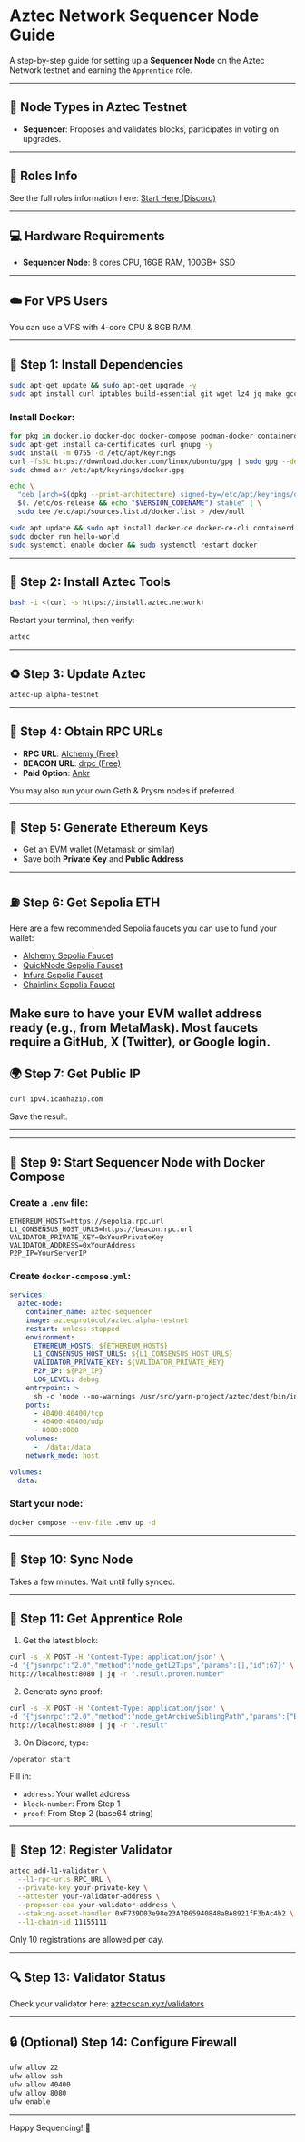 # Aztec Network Sequencer Node Guide

A step-by-step guide for setting up a **Sequencer Node** on the Aztec Network testnet and earning the `Apprentice` role.

---

## 🧠 Node Types in Aztec Testnet

* **Sequencer**: Proposes and validates blocks, participates in voting on upgrades.

---

## 🔰 Roles Info

See the full roles information here: [Start Here (Discord)](https://discord.com/channels/1144692727120937080/1367196595866828982/1367323893324582954)

---

## 💻 Hardware Requirements

* **Sequencer Node**: 8 cores CPU, 16GB RAM, 100GB+ SSD

---

## ☁️ For VPS Users

You can use a VPS with 4-core CPU & 8GB RAM.

---

## 🔧 Step 1: Install Dependencies

```bash
sudo apt-get update && sudo apt-get upgrade -y
sudo apt install curl iptables build-essential git wget lz4 jq make gcc nano automake autoconf tmux htop nvme-cli libgbm1 pkg-config libssl-dev libleveldb-dev tar clang bsdmainutils ncdu unzip libleveldb-dev -y
```

### Install Docker:

```bash
for pkg in docker.io docker-doc docker-compose podman-docker containerd runc; do sudo apt-get remove $pkg; done
sudo apt-get install ca-certificates curl gnupg -y
sudo install -m 0755 -d /etc/apt/keyrings
curl -fsSL https://download.docker.com/linux/ubuntu/gpg | sudo gpg --dearmor -o /etc/apt/keyrings/docker.gpg
sudo chmod a+r /etc/apt/keyrings/docker.gpg

echo \ 
  "deb [arch=$(dpkg --print-architecture) signed-by=/etc/apt/keyrings/docker.gpg] https://download.docker.com/linux/ubuntu \ 
  $(. /etc/os-release && echo "$VERSION_CODENAME") stable" | \
  sudo tee /etc/apt/sources.list.d/docker.list > /dev/null

sudo apt update && sudo apt install docker-ce docker-ce-cli containerd.io docker-buildx-plugin docker-compose-plugin -y
sudo docker run hello-world
sudo systemctl enable docker && sudo systemctl restart docker
```

---

## 🧰 Step 2: Install Aztec Tools

```bash
bash -i <(curl -s https://install.aztec.network)
```

Restart your terminal, then verify:

```bash
aztec
```

---

## ♻️ Step 3: Update Aztec

```bash
aztec-up alpha-testnet
```

---

## 🔗 Step 4: Obtain RPC URLs

* **RPC URL**: [Alchemy (Free)](https://dashboard.alchemy.com/)
* **BEACON URL**: [drpc (Free)](https://drpc.org/)
* **Paid Option**: [Ankr](https://www.ankr.com/)

You may also run your own Geth & Prysm nodes if preferred.

---

## 🔐 Step 5: Generate Ethereum Keys

* Get an EVM wallet (Metamask or similar)
* Save both **Private Key** and **Public Address**

---

## ⛽ Step 6: Get Sepolia ETH

Here are a few recommended Sepolia faucets you can use to fund your wallet:

* [Alchemy Sepolia Faucet](https://sepoliafaucet.com/)
* [QuickNode Sepolia Faucet](https://faucet.quicknode.com/ethereum/sepolia)
* [Infura Sepolia Faucet](https://www.infura.io/faucet/sepolia)
* [Chainlink Sepolia Faucet](https://faucets.chain.link/sepolia)

## Make sure to have your EVM wallet address ready (e.g., from MetaMask). Most faucets require a GitHub, X (Twitter), or Google login.

## 🌍 Step 7: Get Public IP

```bash
curl ipv4.icanhazip.com
```

Save the result.

---

---

## 🚀 Step 9: Start Sequencer Node with Docker Compose

### Create a `.env` file:

```env
ETHEREUM_HOSTS=https://sepolia.rpc.url
L1_CONSENSUS_HOST_URLS=https://beacon.rpc.url
VALIDATOR_PRIVATE_KEY=0xYourPrivateKey
VALIDATOR_ADDRESS=0xYourAddress
P2P_IP=YourServerIP
```

### Create `docker-compose.yml`:

```yaml
services:
  aztec-node:
    container_name: aztec-sequencer
    image: aztecprotocol/aztec:alpha-testnet
    restart: unless-stopped
    environment:
      ETHEREUM_HOSTS: ${ETHEREUM_HOSTS}
      L1_CONSENSUS_HOST_URLS: ${L1_CONSENSUS_HOST_URLS}
      VALIDATOR_PRIVATE_KEY: ${VALIDATOR_PRIVATE_KEY}
      P2P_IP: ${P2P_IP}
      LOG_LEVEL: debug
    entrypoint: >
      sh -c 'node --no-warnings /usr/src/yarn-project/aztec/dest/bin/index.js start --network alpha-testnet --node --archiver --sequencer'
    ports:
      - 40400:40400/tcp
      - 40400:40400/udp
      - 8080:8080
    volumes:
      - ./data:/data
    network_mode: host

volumes:
  data:
```

### Start your node:

```bash
docker compose --env-file .env up -d
```

---

## 🔄 Step 10: Sync Node

Takes a few minutes. Wait until fully synced.

---

## 🏅 Step 11: Get Apprentice Role

1. Get the latest block:

```bash
curl -s -X POST -H 'Content-Type: application/json' \
-d '{"jsonrpc":"2.0","method":"node_getL2Tips","params":[],"id":67}' \
http://localhost:8080 | jq -r ".result.proven.number"
```

2. Generate sync proof:

```bash
curl -s -X POST -H 'Content-Type: application/json' \
-d '{"jsonrpc":"2.0","method":"node_getArchiveSiblingPath","params":["BLOCK","BLOCK"],"id":67}' \
http://localhost:8080 | jq -r ".result"
```

3. On Discord, type:

```
/operator start
```

Fill in:

* `address`: Your wallet address
* `block-number`: From Step 1
* `proof`: From Step 2 (base64 string)

---

## 📝 Step 12: Register Validator

```bash
aztec add-l1-validator \
  --l1-rpc-urls RPC_URL \
  --private-key your-private-key \
  --attester your-validator-address \
  --proposer-eoa your-validator-address \
  --staking-asset-handler 0xF739D03e98e23A7B65940848aBA8921fF3bAc4b2 \
  --l1-chain-id 11155111
```

Only 10 registrations are allowed per day.

---

## 🔍 Step 13: Validator Status

Check your validator here: [aztecscan.xyz/validators](https://aztecscan.xyz/validators)

---

## 🔒 (Optional) Step 14: Configure Firewall

```bash
ufw allow 22
ufw allow ssh
ufw allow 40400
ufw allow 8080
ufw enable
```

---

Happy Sequencing! 🎯
